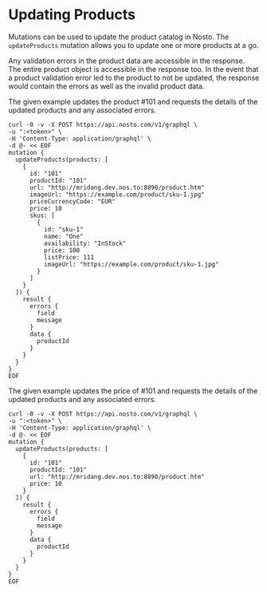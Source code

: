 # Updating Products

Mutations can be used to update the product catalog in Nosto. The `updateProducts` mutation allows you to update one or more products at a go.

Any validation errors in the product data are accessible in the response. The entire product object is accessible in the response too. In the event that a product validation error led to the product to not be updated, the response would contain the errors as well as the invalid product data.

The given example updates the product \#101 and requests the details of the updated products and any associated errors.

```text
curl -0 -v -X POST https://api.nosto.com/v1/graphql \
-u ":<token>" \
-H 'Content-Type: application/graphql' \
-d @- << EOF
mutation {
  updateProducts(products: [
    {
      id: "101"
      productId: "101"
      url: "http://mridang.dev.nos.to:8890/product.htm"
      imageUrl: "https://example.com/product/sku-1.jpg"
      priceCurrencyCode: "EUR"
      price: 10
      skus: [
        {
          id: "sku-1"
          name: "One"
          availability: "InStock"
          price: 100
          listPrice: 111
          imageUrl: "https://example.com/product/sku-1.jpg"
        }
      ]
    }
  ]) {
    result {
      errors {
        field
        message
      }
      data {
        productId
      }
    }
  }
}
EOF
```

The given example updates the price of \#101 and requests the details of the updated products and any associated errors.

```text
curl -0 -v -X POST https://api.nosto.com/v1/graphql \
-u ":<token>" \
-H 'Content-Type: application/graphql' \
-d @- << EOF
mutation {
  updateProducts(products: [
    {
      id: "101"
      productId: "101"
      url: "http://mridang.dev.nos.to:8890/product.htm"
      price: 10
    }
  ]) {
    result {
      errors {
        field
        message
      }
      data {
        productId
      }
    }
  }
}
EOF
```

